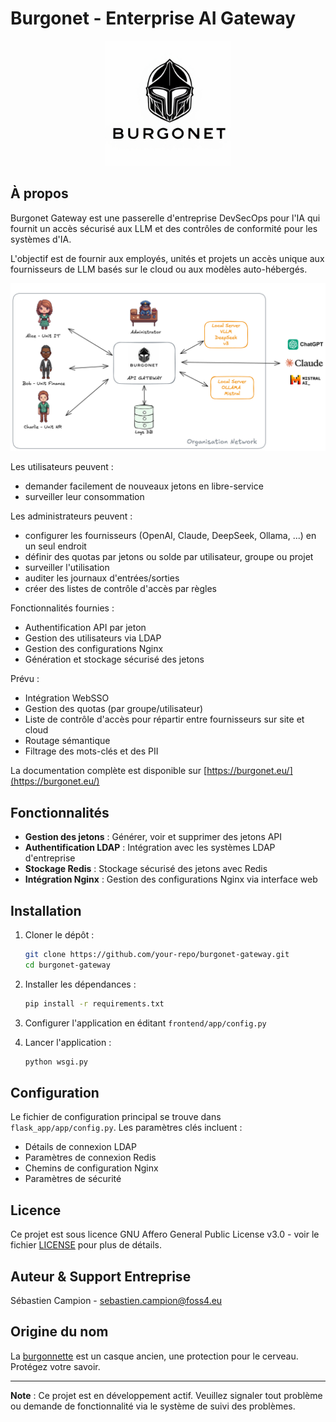 # Burgonet - Enterprise AI Gateway

<p align="center">
  <img src="frontend/app/static/images/logo.png?raw=true" style="width: 200px; height: auto;" />
</p>

## À propos

Burgonet Gateway est une passerelle d'entreprise DevSecOps pour l'IA qui fournit un accès sécurisé aux LLM et des contrôles de conformité pour les systèmes d'IA.

L'objectif est de fournir aux employés, unités et projets un accès unique aux fournisseurs de LLM basés sur le cloud ou aux modèles auto-hébergés.

<p align="center">
  <img src="docs/images/overview.png?raw=true" " />
</p>

Les utilisateurs peuvent :
- demander facilement de nouveaux jetons en libre-service
- surveiller leur consommation

Les administrateurs peuvent :
- configurer les fournisseurs (OpenAI, Claude, DeepSeek, Ollama, ...) en un seul endroit
- définir des quotas par jetons ou solde par utilisateur, groupe ou projet
- surveiller l'utilisation
- auditer les journaux d'entrées/sorties
- créer des listes de contrôle d'accès par règles

Fonctionnalités fournies :
- Authentification API par jeton
- Gestion des utilisateurs via LDAP
- Gestion des configurations Nginx
- Génération et stockage sécurisé des jetons

Prévu :
- Intégration WebSSO
- Gestion des quotas (par groupe/utilisateur)
- Liste de contrôle d'accès pour répartir entre fournisseurs sur site et cloud
- Routage sémantique
- Filtrage des mots-clés et des PII

La documentation complète est disponible sur [https://burgonet.eu/](https://burgonet.eu/)

## Fonctionnalités

- **Gestion des jetons** : Générer, voir et supprimer des jetons API
- **Authentification LDAP** : Intégration avec les systèmes LDAP d'entreprise
- **Stockage Redis** : Stockage sécurisé des jetons avec Redis
- **Intégration Nginx** : Gestion des configurations Nginx via interface web

## Installation

1. Cloner le dépôt :
   ```bash
   git clone https://github.com/your-repo/burgonet-gateway.git
   cd burgonet-gateway
   ```

2. Installer les dépendances :
   ```bash
   pip install -r requirements.txt
   ```

3. Configurer l'application en éditant `frontend/app/config.py`

4. Lancer l'application :
   ```bash
   python wsgi.py
   ```

## Configuration

Le fichier de configuration principal se trouve dans `flask_app/app/config.py`. Les paramètres clés incluent :

- Détails de connexion LDAP
- Paramètres de connexion Redis
- Chemins de configuration Nginx
- Paramètres de sécurité

## Licence

Ce projet est sous licence GNU Affero General Public License v3.0 - voir le fichier [LICENSE](LICENSE) pour plus de détails.

## Auteur & Support Entreprise

Sébastien Campion - sebastien.campion@foss4.eu

## Origine du nom

La [burgonnette](https://fr.wikipedia.org/wiki/Burgonnette) est un casque ancien, une protection pour le cerveau.
Protégez votre savoir.

---

**Note** : Ce projet est en développement actif. Veuillez signaler tout problème ou demande de fonctionnalité via le système de suivi des problèmes.
